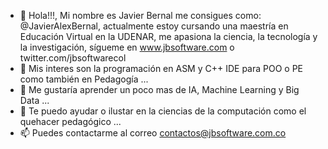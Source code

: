 - 👋 Hola!!!, Mi nombre es Javier Bernal me consigues como: @JavierAlexBernal, actualmente estoy cursando una maestría en Educación Virtual en la UDENAR, me apasiona la ciencia, la tecnología y la investigación, sígueme en www.jbsoftware.com o twitter.com/jbsoftwarecol
- 👀 Mis interes son la programación en ASM y C++ IDE para POO o PE como también en Pedagogía ...
- 🌱 Me gustaría aprender un poco mas de IA, Machine Learning y Big Data ...
- 💞️ Te puedo ayudar o ilustar en la ciencias de la computación como el quehacer pedagógico ...
- 📫 Puedes contactarme al correo contactos@jbsoftware.com.co

<!---
Copyright© 1997-2023 j@b Software Corporation, powered by j@vier bern@l
--->
